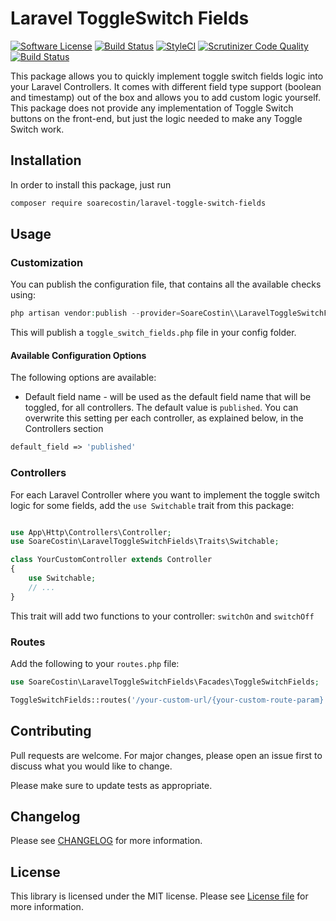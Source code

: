 # Laravel ToggleSwitch Fields

[![Software License](https://img.shields.io/badge/license-MIT-brightgreen.svg?style=flat-square)](LICENSE.md)
[![Build Status](https://travis-ci.org/soarecostin/laravel-toggle-switch-fields.svg?branch=master)](https://travis-ci.org/soarecostin/laravel-toggle-switch-fields)
[![StyleCI](https://github.styleci.io/repos/195053164/shield?branch=master)](https://github.styleci.io/repos/195053164)
[![Scrutinizer Code Quality](https://scrutinizer-ci.com/g/soarecostin/laravel-toggle-switch-fields/badges/quality-score.png?b=master)](https://scrutinizer-ci.com/g/soarecostin/laravel-toggle-switch-fields/?branch=master)
[![Build Status](https://scrutinizer-ci.com/g/soarecostin/laravel-toggle-switch-fields/badges/build.png?b=master)](https://scrutinizer-ci.com/g/soarecostin/laravel-toggle-switch-fields/build-status/master)

This package allows you to quickly implement toggle switch fields logic into your Laravel Controllers.
It comes with different field type support (boolean and timestamp) out of the box and allows you to add custom logic yourself.
This package does not provide any implementation of Toggle Switch buttons on the front-end, but just the logic needed to make any Toggle Switch work.

## Installation

In order to install this package, just run

```bash
composer require soarecostin/laravel-toggle-switch-fields
```

## Usage

### Customization
You can publish the configuration file, that contains all the available checks using:
```php
php artisan vendor:publish --provider=SoareCostin\\LaravelToggleSwitchFields\\ToggleSwitchFieldsServiceProvider
```

This will publish a `toggle_switch_fields.php` file in your config folder.

#### Available Configuration Options

The following options are available:

* Default field name - will be used as the default field name that will be toggled, for all controllers. The default value is `published`. You can overwrite this setting per each controller, as explained below, in the Controllers section
```php 
default_field => 'published'
```

### Controllers
For each Laravel Controller where you want to implement the toggle switch logic for some fields, add the `use Switchable` trait from this package:

```php

use App\Http\Controllers\Controller;
use SoareCostin\LaravelToggleSwitchFields\Traits\Switchable;

class YourCustomController extends Controller
{
    use Switchable;
    // ...
}
```

This trait will add two functions to your controller: `switchOn` and `switchOff`

### Routes
Add the following to your `routes.php` file:

```php
use SoareCostin\LaravelToggleSwitchFields\Facades\ToggleSwitchFields;

ToggleSwitchFields::routes('/your-custom-url/{your-custom-route-param}', 'YourCustomController', 'your.custom.route.prefix');
```


## Contributing
Pull requests are welcome. For major changes, please open an issue first to discuss what you would like to change.

Please make sure to update tests as appropriate.

## Changelog
Please see [CHANGELOG](CHANGELOG.md) for more information.

## License
This library is licensed under the MIT license. Please see [License file](LICENSE.md) for more information.
